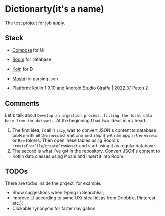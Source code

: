 # Dictionarty(it's a name)
The test project for job apply.

## Stack
- [Compose](https://developer.android.com/jetpack/compose) for UI
- [Room](https://developer.android.com/training/data-storage/room) for database
- [Koin](https://github.com/InsertKoinIO/koin) for DI
- [Moshi](https://github.com/square/moshi) for parsing json

- Platform: Kotlin 1.9.10 and Android Studio Giraffe | 2022.3.1 Patch 2

## Comments
Let's talk about `Develop an ingestion process, filling the local data base from the dataset.`. At the beginning I had two ideas in my head. 
1. The first idea, I call it `lazy`, was to convert JSON's content to database tables with all the needed relations and ship it with an app in the `Assets` or `Raw` folders. Then open these tables using Room's `createFromFile`/`createFromAsset` and start using it as regular database.
2. The second is what I've got in the repository. Convert JSON's content to Kotlin data classes using Moshi and insert it into Room.

## TODOs
There are todos inside the project, for example:
- Show suggestions when typing in SearchBar;
- Improve UI according to some UX( steal ideas from Dribbble, Pinterest, etc.);
- Clickable synonyms for faster navigation
